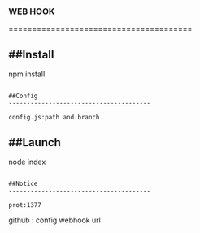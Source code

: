### WEB HOOK
=======================================

##Install
---------------------------------------

npm install
```

##Config
---------------------------------------

config.js:path and branch
```

##Launch
---------------------------------------

node index
```

##Notice
---------------------------------------

prot:1377
```

github : config webhook url